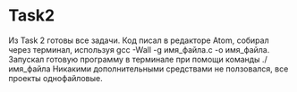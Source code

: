 # Task2
Из Task 2 готовы все задачи.
Код писал в редакторе Atom, собирал через терминал, используя gcc -Wall -g имя_файла.c -o имя_файла.
Запускал готовую программу в терминале при помощи команды ./имя_файла
Никакими дополнительными средствами не ползовался, все проекты однофайловые.
